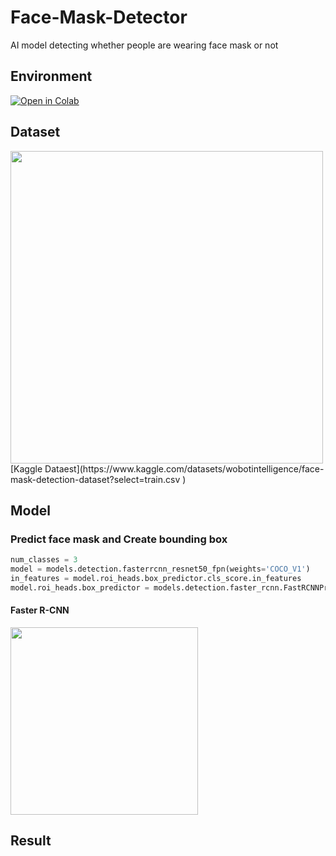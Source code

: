 # Face-Mask-Detector
AI model detecting whether people are wearing face mask or not

## Environment
[![Open in Colab](https://colab.research.google.com/assets/colab-badge.svg)](https://colab.research.google.com/drive/1M57_J3TyLfo_h2Yr915LqS6d_VG6loSU#scrollTo=Gmnfz9jxS8cX)

## Dataset
<img width="500" src="[https://user-images.githubusercontent.com/63842546/213862572-89924584-77c7-448d-b8f8-c8525c66980f.JPG](https://user-images.githubusercontent.com/63842546/214035622-55f90868-8e6d-4875-92ab-10162f8a168a.png)"/>
[Kaggle Dataest](https://www.kaggle.com/datasets/wobotintelligence/face-mask-detection-dataset?select=train.csv
)

## Model
### Predict face mask and Create bounding box

```python
num_classes = 3
model = models.detection.fasterrcnn_resnet50_fpn(weights='COCO_V1')
in_features = model.roi_heads.box_predictor.cls_score.in_features
model.roi_heads.box_predictor = models.detection.faster_rcnn.FastRCNNPredictor(in_features, num_classes)
```
#### Faster R-CNN
<img width="300" src="https://user-images.githubusercontent.com/63842546/214036050-8b37f3dd-e75f-4d70-bc39-421ccca56dc6.png"/>

## Result
